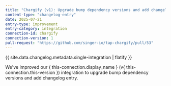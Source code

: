 ```yaml
---
title: "Chargify (v1): Upgrade bump dependency versions and add changelog entry"
content-type: "changelog-entry"
date: 2025-07-21
entry-type: improvement
entry-category: integration
connection-id: chargify
connection-version: 1
pull-request: "https://github.com/singer-io/tap-chargify/pull/53"
---
```

{{ site.data.changelog.metadata.single-integration | flatify }}

We've improved our { this-connection.display_name } (v{ this-connection.this-version }) integration to upgrade bump dependency versions and add changelog entry.